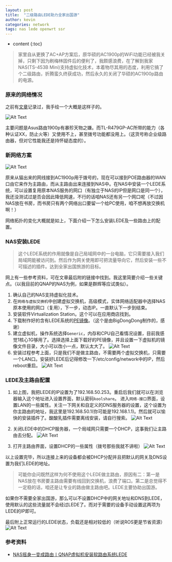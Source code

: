 ```yaml
---
layout: post
title:  "二级路由LEDE助力全家出国游"
author: kevin
categories: network
tags: nas lede openwrt ssr
---
```

* content
{:toc}


> 家里自从更换了AC+AP方案后，原华硕的AC1900p的WiFi功能已经被我关掉，只剩下因为刷梅林固件后的便利了，我颇感浪费，在了解到我家NAS(TS-453B Mini)支持虚拟化技术，本着物尽其用的态度，利用它搞了个二级路由，折腾蛮久终获成功，然后永久的关闭了华硕的AC1900p路由的电源。

### 原来的网络情况
之前有[文章](http://game.gameapp.club/2019/03/24/home-network-design/)记录过，我手绘一个大概是这样子的。

![Alt Text](/assets/201909/ori-family-net.jpg)

主要问题是Asus路由1900p有暴殄天物之嫌。而TL-R479GP-AC所带的能力（各种认证XX，防止火等）又使用不上，甚至拨号功能都没用上。（这货号称企业级路由器，但对它性能我还是持怀疑态度的）。


### 新网络方案
![Alt Text](/assets/201909/family-net.jpg)

原来从猫出来的网线接到AC1900p用于拨号的，现在可以接到POE路由器的WAN口由它来作为主路由，而从主路由出来连接到NAS中。在NAS中安装一个LEDE系统，可以设置复用原本NAS服务的网口（有独立于NAS的IP但是网口是同一个），我还没测试过是否会因此降低网速，不行的话咱NAS还有另一个网口呢（不过因NAS放在书房，而书房只有两个网络出口要留一个给PC使用，咱不想再放交换机啊！）

网络拓扑的变化大概就是如上，下面介绍一下怎么安装LEDE及一些路由上的配置。

### NAS安装LEDE
> 这个LEDE系统的作用就像是自己局域网中的一台电脑，它只需要接入我们局域网能被访问到。然后作为网关使用即可把流量导向它，然后安装一些不可描述的插件。达到全家出国旅游的目标。

网上有一些参考资料，可在文章最后附的链接中找到。我这里简要介绍一些关键点。（以我目前的QNAP的NAS为例，如果是群辉等应试类似）。


1. 确认自己的NAS支持虚拟化技术。
1. 在`网络与虚拟交换机`中创建虚拟交换机，高级模式，实体网络适配器中选择NAS原本使用的网口（复用），下一步，动态IP。一直默认下一步到结束。
1. 安装软件Virtualization Station。这个可以在应用商店找到。
1. 下载制作好的含有LEDE系统的[PE镜像](https://drive.google.com/file/d/1MTPGgpvoodV0LWM9aiZGvh82nG1N61MW/view)。（这个是由BigDongDong制作的，感谢）
1. 建立虚拟机，操作系统选择`Generic`，内存和CPU自己看情况设置，目前我感觉1核心1G够用了。选择选择上面下载好的PE镜像，并且设置一下虚拟机的镜像文件目录，大小可以改小一点，默认太大了。
![Alt Text](/assets/201909/nas-lede-02.png)
1. 安装过程参考上面，只是我们不是做主路由，不需要两个虚拟交换机，只需要一个LAN口。安装好LEDE后记得修改一下/etc/config/network中的IP，然后reboot重启。
![Alt Text](/assets/201909/nas-lede-03.png)

### LEDE及主路由配置
1. 如上图，我把LEDE的IP设置为了192.168.50.253。重启后我们就可以在浏览器输入这个地址进入设置界面，默认密码`koolshare`。 进入`网络-接口`界面，设置LAN的一些属性。关注一下网关和自定义的DNS服务器的设置，这个设置为你主路由的地址，我这里是192.168.50.1(你可能是192.168.1.1)。然后就可以愉快的安装插件了。酸酸乳插件需要离线安装，请自行搜索。
![Alt Text](/assets/201909/nas-lede-04.png)

1. 关闭LEDE中的DHCP服务器，一个局域网只需要一个DHCP，这事我们让主路由去分配。
![Alt Text](/assets/201909/nas-lede-05.png)

1. 打开主路由界面，设置DHCP的一些属性（拨号那些我就不讲啦）
![Alt Text](/assets/201909/nas-lede-06.png)

以上设置完毕，所以连接上来的设备都会被DHCP分配并且把默认的网关及DNS设置为我们LEDE的地址。

> 可能你会问既然这样为何不使用这个LEDE做主路由，原因有二：第一是NAS放在书房要主路由需要有线回到交换机，浪费了端口。第二是总觉得不一定稳的话，咱还是让专业的路由做主路由吧。LEDE主要协助出国游。

如果你不需要全家出国游，那么可以不设置DHCP中的网关地址和DNS到LEDE，使用默认的这些流量就不会经过LEDE了。而对于需要的设备手动设置这两项为LEDE的IP即可。

最后附上正常运行的LEDE状态，负载还是相对较低的（听说ROS更是节省资源）
![Alt Text](/assets/201909/nas-lede-01.png)


### 参考资料
* [NAS摇身一变成路由丨QNAP虚拟机安装软路由系统LEDE](https://www.bilibili.com/video/av39483249?from=search&seid=16918862470062196380)
